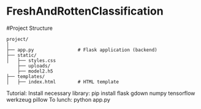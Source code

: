 # FreshAndRottenClassification

#Project Structure

```
project/
│
├── app.py                # Flask application (backend)
├── static/
│   ├── styles.css
    ├── uploads/
    ├── model2.h5
├── templates/
│   ├── index.html        # HTML template

```

Tutorial:
  Install necessary library: pip install flask gdown numpy tensorflow werkzeug pillow
  To lunch: python app.py
